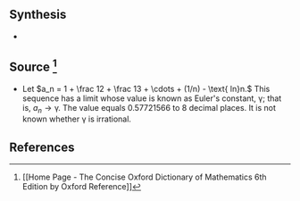 ## Synthesis
- 
## Source [^1]
- Let $a_n = 1 + \frac 12 + \frac 13 + \cdots + (1/n) - \text{ ln}n.$ This sequence has a limit whose value is known as Euler's constant, $\upgamma$; that is, $a_n \to \upgamma$. The value equals 0.57721566 to 8 decimal places. It is not known whether $\upgamma$ is irrational.
## References

[^1]: [[Home Page - The Concise Oxford Dictionary of Mathematics 6th Edition by Oxford Reference]]